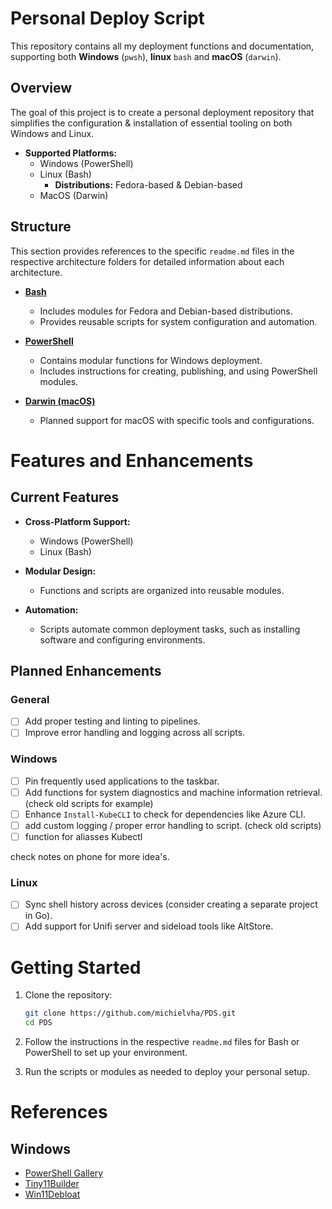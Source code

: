 # Personal Deploy Script

This repository contains all my deployment functions and documentation, supporting both **Windows** (`pwsh`), **linux** `bash` and **macOS** (`darwin`).

## Overview  

The goal of this project is to create a personal deployment repository that simplifies the configuration & installation of essential tooling on both Windows and Linux.

- **Supported Platforms:**  
  - Windows (PowerShell)  
  - Linux (Bash)  
    - **Distributions:** Fedora-based & Debian-based
  - MacOS (Darwin)

## Structure

This section provides references to the specific `readme.md` files in the respective architecture folders for detailed information about each architecture.

- **[Bash](bash/readme.md)**  
  - Includes modules for Fedora and Debian-based distributions.
  - Provides reusable scripts for system configuration and automation.

- **[PowerShell](pwsh/readme.md)**  
  - Contains modular functions for Windows deployment.
  - Includes instructions for creating, publishing, and using PowerShell modules.

- **[Darwin (macOS)](darwin/readme.md)**  
  - Planned support for macOS with specific tools and configurations.

# Features and Enhancements

## Current Features

- **Cross-Platform Support:**  
  - Windows (PowerShell)  
  - Linux (Bash)  

- **Modular Design:**  
  - Functions and scripts are organized into reusable modules.

- **Automation:**  
  - Scripts automate common deployment tasks, such as installing software and configuring environments.

## Planned Enhancements

### General
- [ ] Add proper testing and linting to pipelines.
- [ ] Improve error handling and logging across all scripts.

### Windows
- [ ] Pin frequently used applications to the taskbar.
- [ ] Add functions for system diagnostics and machine information retrieval. (check old scripts for example)
- [ ] Enhance `Install-KubeCLI` to check for dependencies like Azure CLI.
- [ ] add custom logging / proper error handling to script. (check old scripts)
- [ ] function for aliasses Kubectl

check notes on phone for more idea's.

### Linux
- [ ] Sync shell history across devices (consider creating a separate project in Go).
- [ ] Add support for Unifi server and sideload tools like AltStore.

# Getting Started

1. Clone the repository:
   ```bash
   git clone https://github.com/michielvha/PDS.git
   cd PDS
   ```

2. Follow the instructions in the respective `readme.md` files for Bash or PowerShell to set up your environment.

3. Run the scripts or modules as needed to deploy your personal setup.

# References

## Windows
- [PowerShell Gallery](https://www.powershellgallery.com/)   
- [Tiny11Builder](https://github.com/ntdevlabs/tiny11builder)  
- [Win11Debloat](https://github.com/Raphire/Win11Debloat/tree/master)